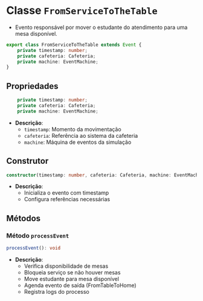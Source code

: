 # Classe `FromServiceToTheTable`
- Evento responsável por mover o estudante do atendimento para uma mesa disponível.

```typescript
export class FromServiceToTheTable extends Event {
    private timestamp: number;
    private cafeteria: Cafeteria;
    private machine: EventMachine;
}
```

## Propriedades
```typescript
    private timestamp: number;
    private cafeteria: Cafeteria;
    private machine: EventMachine;
```
- **Descrição**:
    - `timestamp`: Momento da movimentação
    - `cafeteria`: Referência ao sistema da cafeteria
    - `machine`: Máquina de eventos da simulação

## Construtor
```typescript
constructor(timestamp: number, cafeteria: Cafeteria, machine: EventMachine)
```
- **Descrição**:
    - Inicializa o evento com timestamp
    - Configura referências necessárias

## Métodos

### Método `processEvent`
```typescript
processEvent(): void
```
- **Descrição**:
    - Verifica disponibilidade de mesas
    - Bloqueia serviço se não houver mesas
    - Move estudante para mesa disponível
    - Agenda evento de saída (FromTableToHome)
    - Registra logs do processo 